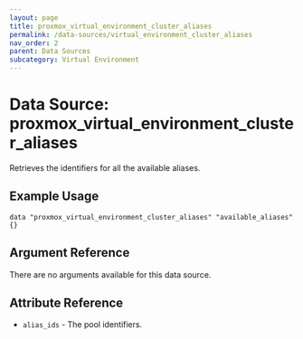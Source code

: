 ```yaml
---
layout: page
title: proxmox_virtual_environment_cluster_aliases
permalink: /data-sources/virtual_environment_cluster_aliases
nav_order: 2
parent: Data Sources
subcategory: Virtual Environment
---
```


# Data Source: proxmox_virtual_environment_cluster_aliases

Retrieves the identifiers for all the available aliases.

## Example Usage

```
data "proxmox_virtual_environment_cluster_aliases" "available_aliases" {}
```

## Argument Reference

There are no arguments available for this data source.

## Attribute Reference

* `alias_ids` - The pool identifiers.
